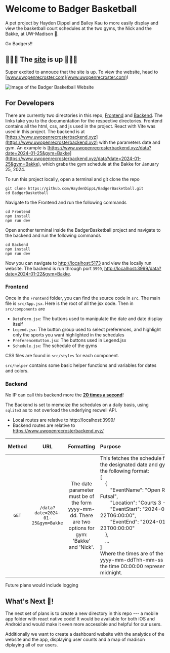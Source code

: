 # Welcome to Badger Basketball

A pet project by Hayden Dippel and Bailey Kau to more easily display and view the basketball court schedules at the two gyms, the Nick and the Bakke, at UW-Madison 🦡.

Go Badgers!!

## 🥳🥳🥳 The [site](www.uwopenrecroster.com) is up 🥳🥳🥳

Super excited to annouce that the site is up. To view the website, head to [www.uwopenrecroster.com](www.uwopenrecroster.com)!

![Image of the Badger Basketball Website](BadgerBasketball.png)

## For Developers

There are currently two directories in this repo, [Frontend](#frontend) and [Backend](#backend). The links take you to the documentation for the respective directories. Frontend contains all the html, css, and js used in the project. React with Vite was used in this project. The backend is at [https://www.uwopenrecrosterbackend.xyz](https://www.uwopenrecrosterbackend.xyz) with the parameters date and gym. An example is [https://www.uwopenrecrosterbackend.xyz/data?date=2024-01-25&gym=Bakke](https://www.uwopenrecrosterbackend.xyz/data?date=2024-01-25&gym=Bakke), which grabs the gym schedule at the Bakke for January 25, 2024.

To run this project locally, open a terminal and git clone the repo

```
git clone https://github.com/HaydenDippL/BadgerBasketball.git
cd BadgerBasketball
```

Navigate to the Frontend and run the following commands

```
cd Frontend
npm install
npm run dev
```

Open another terminal inside the BadgerBasketball project and navigate to the backend and run the following commands

```
cd Backend
npm install
npm run dev
```

Now you can navigate to [http://localhost:5173](http://localhost:5173) and view the locally run website. The backend is run through port `3999`, [http://localhost:3999/data?date=2024-01-22&gym=Bakke](http://localhost:3999/data?date=2024-01-22&gym=Bakke).

### Frontend

Once in the `Frontend` folder, you can find the source code in `src`. The main file is `src/App.jsx`. Here is the root of all the jsx code. Then in `src/components` are 

- `DateForm.jsx`: The buttons used to manipulate the date and date display itself
- `Legend.jsx`: The button group used to select preferences, and highlight only the sports you want highlighted in the schedules
- `PreferenceButton.jsx`: The buttons used in Legend.jsx
- `Schedule.jsx`: The schedule of the gyms

CSS files are found in `src/styles` for each component.

`src/helper` contains some basic helper functions and variables for dates and colors.

### Backend

No IP can call this backend more the <ins><b>20 times a second</b></ins>!

The Backend is set to memoize the schedules on a daily basis, using `sqlite3` as to not overload the underlying recwell API. 

- Local routes are relative to http://localhost:3999/
- Backend routes are relative to https://www.uwopenrecrosterbackend.xyz/

| Method | URL | Formatting | Purpose&emsp;&emsp;&emsp;&emsp;&emsp;&emsp;&emsp;&emsp;&emsp;&emsp;&emsp; | Return Codes |
|:-:|:-:|:-:|:--|:-:|
| `GET` | `/data?date=2024-01-25&gym=Bakke` | The date parameter must be of the form yyyy-mm-dd. There are two options for gym: 'Bakke' and 'Nick'. | This fetches the schedule for the designated date and gym in the following format:<br>\[<br>&emsp;{<br>&emsp;&emsp;"EventName": "Open Rec Futsal",<br>&emsp;&emsp;"Location": "Courts 3 - 4",<br>&emsp;&emsp;"EventStart": "2024-01-22T06:00:00",<br>&emsp;&emsp;"EventEnd": "2024-01-23T00:00:00"<br>&emsp;},<br>&emsp;...<br>\]<br>Where the times are of the form yyyy-mm-ddThh-mm-ss and the time 00:00:00 represents midnight. | 200, 400 |

Future plans would include logging

## What's Next 🧐!

The next set of plans is to create a new directory in this repo --- a mobile app folder with react native code! It would be available for both iOS and Android and would make it even more accessible and helpful for our users.

Additionally we want to create a dashboard website with the analytics of the website and the app, displaying user counts and a map of madison diplaying all of our users.